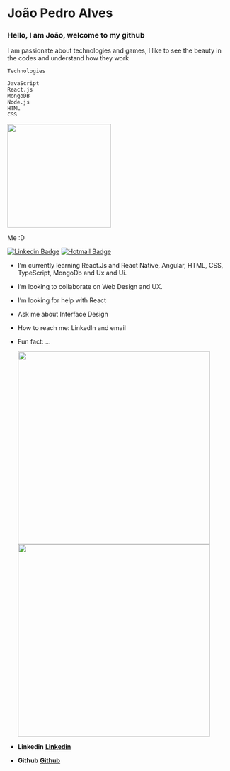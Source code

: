 # João Pedro Alves

### Hello, I am João, welcome to my github

I am passionate about technologies and games, I like to see the beauty in the codes and understand how they work

    Technologies

    JavaScript
    React.js
    MongoDB
    Node.js
    HTML
    CSS

<img  width="234px" src="https://raw.githubusercontent.com/joaopealves/joaopealves/master/git_documents/Yo.jpeg" />

Me :D<br>

[![Linkedin Badge](https://img.shields.io/badge/-LinkedIn-blue?style=flat-square&logo=Linkedin&logoColor=white&link=https://www.linkedin.com/in/daniele-oliveira-lucas-8a685683/)](https://www.linkedin.com/in/joão-pedro-alves-910858163/) [![Hotmail Badge](https://img.shields.io/badge/-Hotmail-0078D4?style=flat-square&logo=microsoft-outlook&logoColor=white&link=mailto:daniele_oli_lucas@hotmail.com)](mailto:jotalmeida007@hotmail.com)

<!-- - I’m currently working on ... -->

- I’m currently learning React.Js and React Native, Angular, HTML, CSS, TypeScript, MongoDb and Ux and Ui.
- I’m looking to collaborate on Web Design and UX.
- I’m looking for help with React
- Ask me about Interface Design
- How to reach me: LinkedIn and email
- Fun fact: ...

    <img width="434px" src="https://github-readme-stats.vercel.app/api?username=joaopealves&theme=radical&show_icons=true" />

    <img width="434px" src="https://github-readme-stats.vercel.app/api/top-langs/?username=joaopealves&hide=html&layout=compact&theme=radical" />

- **Linkedin** **[Linkedin](https://www.linkedin.com/in/joão-pedro-alves-910858163/)**

- **Github** **[Github](https://github.com/joaopealves/)**
